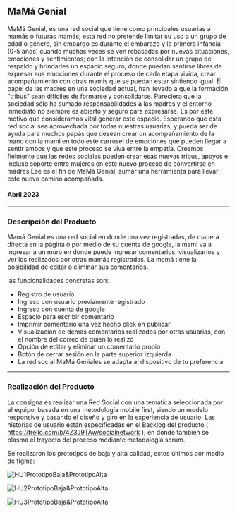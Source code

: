 ## MaMá Genial

MaMá Genial, es una red social que tiene como principales usuarias a mamás o futuras mamás; esta red no pretende limitar su uso a un grupo de edad o género, sin embargo es durante el embarazo y la primera infancia (0-5 años) cuando muchas veces se ven rebasadas por nuevas situaciones, emociones y sentimientos;  con la intención de consolidar un grupo de respaldo y brindarles un espacio seguro, donde puedan sentirse libres de expresar sus emociones durante el proceso de cada etapa vivida, crear acompañamiento con otras mamis que se puedan estar sintiendo igual. 
El papel de las madres en una sociedad actual, han llevado a que la formación “tribus” sean difíciles de formarse y  consolidarse. Pareciera que la sociedad sólo ha sumado responsabilidades a las madres y el entorno inmediato no siempre es abierto y seguro para expresarse. Es por este motivo que consideramos vital generar este espacio. Esperando que esta red social sea aprovechada por todas nuestras usuarias, y pueda ser de ayuda para muchos papás que desean crear un acompañamiento de la mano con la mami en todo este carrusel de emociones que pueden llegar a sentir ambos y que este proceso se viva entre la empatía.
Creemos fielmente que las redes sociales pueden crear esas nuevas tribus, apoyos e incluso soporte entre mujeres en este nuevo proceso de convertirse en madres.Ese es el fin de MaMá Genial, sumar una herramienta para llevar este nuevo camino acompañada.

#### Abril 2023


***

### Descripción del Producto

Mamá Genial es una red social en donde una vez registradas, de manera directa en la página o por medio de su cuenta de google, la mami va a ingresar a un muro en donde puede ingresar comentarios, visualizarlos y ver los realizados por otras mamás registradas. La mamá tiene la posibilidad de editar o eliminar sus comentarios.

las funcionalidades concretas son:

* Registro de usuario
* Ingreso con usuario previamente registrado 
* Ingreso con cuenta de google
* Espacio para escribir comentario
* Imprimir comentario una vez hecho click en publicar
* Visualización de demas comentarios realizados por otras usuarias, con el nombre del correo de quien lo realizó 
* Opción de editar y eliminar un comentario propio
* Botón de cerrar sesión en la parte superior izquierda
* La red social MaMá Geniales se adapta al dispositivo de tu preferencia

***

### Realización del Producto

La consigna es realizar una Red Social con una temática seleccionada por el equipo, basada en una metodología mobile first, siendo un modelo responsive y basando el diseño y giro en la experiencia de usuario. Las historias de usuario están especificadas en el Backlog del producto ( https://trello.com/b/4Z3J9TAw/socialnetwork ); en donde también se plasma el trayecto del proceso mediante metodología scrum. 


Se realizaron los prototipos de baja y alta calidad, estos últimos por medio de figma:

 ![HU1PrototipoBaja&PrototipoAlta](HU1.JPG)

 ![HU2PrototipoBaja&PrototipoAlta](HU2.JPG)
 
 ![HU3PrototipoBaja&PrototipoAlta](HU3.JPG)




